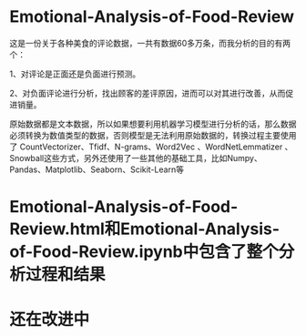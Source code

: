 # Emotional-Analysis-of-Food-Review
这是一份关于各种美食的评论数据，一共有数据60多万条，而我分析的目的有两个：

1、对评论是正面还是负面进行预测。

2、对负面评论进行分析，找出顾客的差评原因，进而可以对其进行改善，从而促进销量。

原始数据都是文本数据，所以如果想要利用机器学习模型进行分析的话，那么数据必须转换为数值类型的数据，否则模型是无法利用原始数据的，转换过程主要使用了
CountVectorizer、Tfidf、N-grams、Word2Vec 、WordNetLemmatizer 、Snowball这些方式，另外还使用了一些其他的基础工具，比如Numpy、Pandas、Matplotlib、Seaborn、Scikit-Learn等

# Emotional-Analysis-of-Food-Review.html和Emotional-Analysis-of-Food-Review.ipynb中包含了整个分析过程和结果

# 还在改进中
